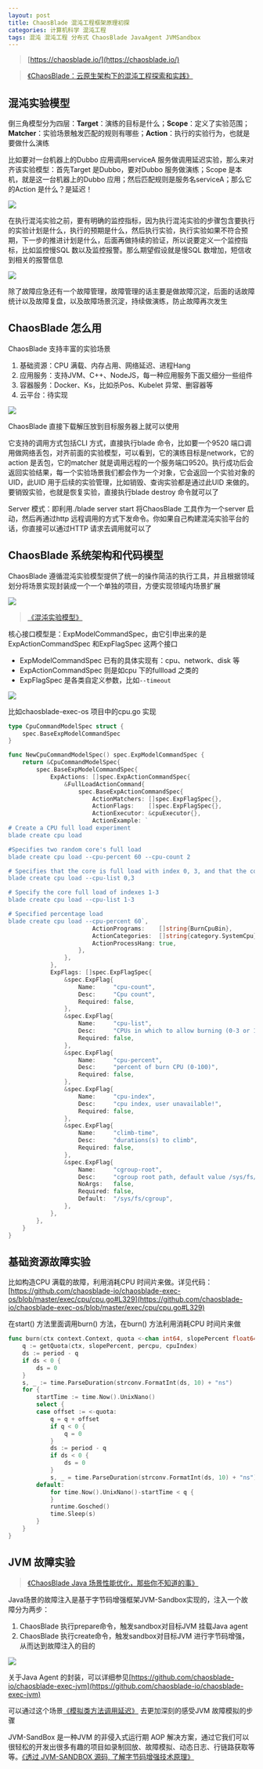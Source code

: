 ```yaml
---
layout: post
title: ChaosBlade 混沌工程框架原理初探
categories: 计算机科学 混沌工程 
tags: 混沌 混沌工程 分布式 ChaosBlade JavaAgent JVMSandbox
---
```


>[https://chaosblade.io/](https://chaosblade.io/)

>[《ChaosBlade：云原生架构下的混沌工程探索和实践》](https://chaosblade.io/blog/2019/10/17/chaosblade-cloud-native)

## 混沌实验模型

倒三角模型分为四层：**Target**：演练的目标是什么；**Scope**：定义了实验范围；**Matcher**：实验场景触发匹配的规则有哪些；**Action**：执行的实验行为，也就是要做什么演练

比如要对一台机器上的Dubbo 应用调用serviceA 服务做调用延迟实验，那么来对齐该实验模型：首先Target 是Dubbo，要对Dubbo 服务做演练；Scope 是本机，就是这一台机器上的Dubbo 应用；然后匹配规则是服务名serviceA；那么它的Action 是什么？是延迟！

![](../media/image/2024-12-21/01.jpg)

在执行混沌实验之前，要有明确的监控指标，因为执行混沌实验的步骤包含要执行的实验计划是什么，执行的预期是什么，然后执行实验，执行实验如果不符合预期，下一步的推进计划是什么，后面再做持续的验证，所以说要定义一个监控指标，比如监控慢SQL 数以及监控报警。那么期望假设就是慢SQL 数增加，短信收到相关的报警信息

![](../media/image/2024-12-21/02.png)

除了故障应急还有一个故障管理，故障管理的话主要是做故障沉淀，后面的话故障统计以及故障复盘，以及故障场景沉淀，持续做演练，防止故障再次发生

## ChaosBlade 怎么用

ChaosBlade 支持丰富的实验场景

1. 基础资源：CPU 满载、内存占用、网络延迟、进程Hang
2. 应用服务：支持JVM、C++、NodeJS，每一种应用服务下面又细分一些组件
3. 容器服务：Docker、Ks，比如杀Pos、Kubelet 异常、删容器等
4. 云平台：待实现

![](../media/image/2024-12-21/03.png)

ChaosBlade 直接下载解压放到目标服务器上就可以使用

它支持的调用方式包括CLI 方式，直接执行blade 命令，比如要一个9520 端口调用做网络丢包，对齐前面的实验模型，可以看到，它的演练目标是network，它的action 是丢包，它的matcher 就是调用远程的一个服务端口9520。执行成功后会返回实验结果，每一个实验场景我们都会作为一个对象，它会返回一个实验对象的UID，此UID 用于后续的实验管理，比如销毁、查询实验都是通过此UID 来做的。要销毁实验，也就是恢复实验，直接执行blade destroy 命令就可以了

Server 模式：即利用./blade server start 将ChaosBlade 工具作为一个server 启动，然后再通过http 远程调用的方式下发命令。你如果自己构建混沌实验平台的话，你直接可以通过HTTP 请求去调用就可以了

## ChaosBlade 系统架构和代码模型

ChaosBlade 遵循混沌实验模型提供了统一的操作简洁的执行工具，并且根据领域划分将场景实现封装成一个一个单独的项目，方便实现领域内场景扩展

![](../media/image/2024-12-21/04.jpg)

>[《混沌实验模型》](https://github.com/chaosblade-io/chaosblade/wiki/%E6%B7%B7%E6%B2%8C%E5%AE%9E%E9%AA%8C%E6%A8%A1%E5%9E%8B)

核心接口模型是：ExpModelCommandSpec，由它引申出来的是ExpActionCommandSpec 和ExpFlagSpec 这两个接口

* ExpModelCommandSpec 已有的具体实现有：cpu、network、disk 等
* ExpActionCommandSpec 则是如cpu 下的fullload 之类的
* ExpFlagSpec 是各类自定义参数，比如`--timeout`

![](../media/image/2024-12-21/05.png)

比如chaosblade-exec-os 项目中的cpu.go 实现

```go
type CpuCommandModelSpec struct {
    spec.BaseExpModelCommandSpec
}

func NewCpuCommandModelSpec() spec.ExpModelCommandSpec {
    return &CpuCommandModelSpec{
        spec.BaseExpModelCommandSpec{
            ExpActions: []spec.ExpActionCommandSpec{
                &FullLoadActionCommand{
                    spec.BaseExpActionCommandSpec{
                        ActionMatchers: []spec.ExpFlagSpec{},
                        ActionFlags:    []spec.ExpFlagSpec{},
                        ActionExecutor: &cpuExecutor{},
                        ActionExample: `
# Create a CPU full load experiment
blade create cpu load

#Specifies two random core's full load
blade create cpu load --cpu-percent 60 --cpu-count 2

# Specifies that the core is full load with index 0, 3, and that the core's index starts at 0
blade create cpu load --cpu-list 0,3

# Specify the core full load of indexes 1-3
blade create cpu load --cpu-list 1-3

# Specified percentage load
blade create cpu load --cpu-percent 60`,
                        ActionPrograms:    []string{BurnCpuBin},
                        ActionCategories:  []string{category.SystemCpu},
                        ActionProcessHang: true,
                    },
                },
            },
            ExpFlags: []spec.ExpFlagSpec{
                &spec.ExpFlag{
                    Name:     "cpu-count",
                    Desc:     "Cpu count",
                    Required: false,
                },
                &spec.ExpFlag{
                    Name:     "cpu-list",
                    Desc:     "CPUs in which to allow burning (0-3 or 1,3)",
                    Required: false,
                },
                &spec.ExpFlag{
                    Name:     "cpu-percent",
                    Desc:     "percent of burn CPU (0-100)",
                    Required: false,
                },
                &spec.ExpFlag{
                    Name:     "cpu-index",
                    Desc:     "cpu index, user unavailable!",
                    Required: false,
                },
                &spec.ExpFlag{
                    Name:     "climb-time",
                    Desc:     "durations(s) to climb",
                    Required: false,
                },
                &spec.ExpFlag{
                    Name:     "cgroup-root",
                    Desc:     "cgroup root path, default value /sys/fs/cgroup",
                    NoArgs:   false,
                    Required: false,
                    Default:  "/sys/fs/cgroup",
                },
            },
        },
    }
}
```

## 基础资源故障实验

比如构造CPU 满载的故障，利用消耗CPU 时间片来做。详见代码：[https://github.com/chaosblade-io/chaosblade-exec-os/blob/master/exec/cpu/cpu.go#L329](https://github.com/chaosblade-io/chaosblade-exec-os/blob/master/exec/cpu/cpu.go#L329)

在start() 方法里面调用burn() 方法，在burn() 方法利用消耗CPU 时间片来做

```go
func burn(ctx context.Context, quota <-chan int64, slopePercent float64, percpu bool, cpuIndex int) {
    q := getQuota(ctx, slopePercent, percpu, cpuIndex)
    ds := period - q
    if ds < 0 {
        ds = 0
    }
    s, _ := time.ParseDuration(strconv.FormatInt(ds, 10) + "ns")
    for {
        startTime := time.Now().UnixNano()
        select {
        case offset := <-quota:
            q = q + offset
            if q < 0 {
                q = 0
            }
            ds := period - q
            if ds < 0 {
                ds = 0
            }
            s, _ = time.ParseDuration(strconv.FormatInt(ds, 10) + "ns")
        default:
            for time.Now().UnixNano()-startTime < q {
            }
            runtime.Gosched()
            time.Sleep(s)
        }
    }
}
```

## JVM 故障实验

>[《ChaosBlade Java 场景性能优化，那些你不知道的事》](https://chaosblade.io/blog/2022/09/09/chaosblade-java)

Java场景的故障注入是基于字节码增强框架JVM-Sandbox实现的，注入一个故障分为两步：

1. ChaosBlade 执行prepare命令，触发sandbox对目标JVM 挂载Java agent
2. ChaosBlade 执行create命令，触发sandbox对目标JVM 进行字节码增强，从而达到故障注入的目的

![](../media/image/2024-12-21/06.png)

关于Java Agent 的封装，可以详细参见[https://github.com/chaosblade-io/chaosblade-exec-jvm](https://github.com/chaosblade-io/chaosblade-exec-jvm)

可以通过这个场景[《模拟类方法调用延迟》](https://chaosblade.io/docs/experiment-types/application/jvm/blade_create_jvm_delay) 去更加深刻的感受JVM 故障模拟的步骤

JVM-SandBox 是一种JVM 的非侵入式运行期 AOP 解决方案，通过它我们可以很轻松的开发出很多有趣的项目如录制回放、故障模拟、动态日志、行链路获取等等。[《透过 JVM-SANDBOX 源码, 了解字节码增强技术原理》](https://xie.infoq.cn/article/c5be9834709f7eb48cfa683b1)
